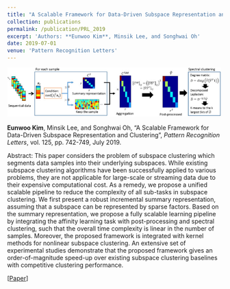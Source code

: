 ```yaml
---
title: "A Scalable Framework for Data-Driven Subspace Representation and Clustering"
collection: publications
permalink: /publication/PRL_2019
excerpt: 'Authors: **Eunwoo Kim**, Minsik Lee, and Songhwai Oh'
date: 2019-07-01
venue: 'Pattern Recognition Letters'
---
```

<img src='/images/prl.jpg' width="500">

**Eunwoo Kim**, Minsik Lee, and Songhwai Oh, “A Scalable Framework for Data-Driven Subspace Representation and Clustering”, *Pattern Recognition Letters*, vol. 125, pp. 742-749, July 2019.

Abstract: This paper considers the problem of subspace clustering which segments data samples into their underlying subspaces. While existing subspace clustering algorithms have been successfully applied to various problems, they are not applicable for large-scale or streaming data due to their expensive computational cost. As a remedy, we propose a unified scalable pipeline to reduce the complexity of all sub-tasks in subspace clustering. We first present a robust incremental summary representation, assuming that a subspace can be represented by sparse factors. Based on the summary representation, we propose a fully scalable learning pipeline by integrating the affinity learning task with post-processing and spectral clustering, such that the overall time complexity is linear in the number of samples. Moreover, the proposed framework is integrated with kernel methods for nonlinear subspace clustering. An extensive set of experimental studies demonstrate that the proposed framework gives an order-of-magnitude speed-up over existing subspace clustering baselines with competitive clustering performance.

[[Paper](https://www.sciencedirect.com/science/article/pii/S0167865519302107)] 
